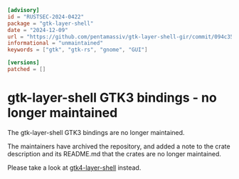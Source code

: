 ```toml
[advisory]
id = "RUSTSEC-2024-0422"
package = "gtk-layer-shell"
date = "2024-12-09"
url = "https://github.com/pentamassiv/gtk-layer-shell-gir/commit/094c356273f209e04bf481fb404dc17990ae76e0"
informational = "unmaintained"
keywords = ["gtk", "gtk-rs", "gnome", "GUI"]

[versions]
patched = []

```
# gtk-layer-shell GTK3 bindings - no longer maintained

The gtk-layer-shell GTK3 bindings are no longer maintained.

The maintainers have archived the repository, and added a note to the crate
description and its README.md that the crates are no longer maintained.

Please take a look at [gtk4-layer-shell](https://github.com/pentamassiv/gtk4-layer-shell-gir) instead.
```
